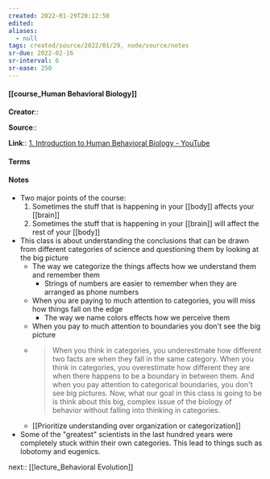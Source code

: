 ```yaml
---
created: 2022-01-29T20:12:50 
edited: 
aliases:
  - null
tags: created/source/2022/01/29, node/source/notes
sr-due: 2022-02-16
sr-interval: 6
sr-ease: 250
---
```


#### [[course_Human Behavioral Biology]]
**Creator**:: 
 
**Source**:: 

**Link**:: [1. Introduction to Human Behavioral Biology - YouTube](https://www.youtube.com/watch?v=NNnIGh9g6fA)

#### Terms

#### Notes

- Two major points of the course:
	1. Sometimes the stuff that is happening in your [[body]] affects your [[brain]]
	2. Sometimes the stuff that is happening in your [[brain]] will affect the rest of your [[body]]
- This class is about understanding the conclusions that can be drawn from different categories of science and questioning them by looking at the big picture
	- The way we categorize the things affects how we understand them and remember them
		- Strings of numbers are easier to remember when they are arranged as phone numbers 
	- When you are paying to much attention to categories, you will miss how things fall on the edge
		- The way we name colors effects how we perceive them
	- When you pay to much attention to boundaries you don't see the big picture
	- > When you think in categories, you underestimate how different two facts are when they fall in the same category. When you think in categories, you overestimate how different they are when there happens to be a boundary in between them. And when you pay attention to categorical boundaries, you don't see big pictures. Now, what our goal in this class is going to be is think about this big, complex issue of the biology of behavior without falling into thinking in categories.
	- [[Prioritize understanding over organization or categorization]]
- Some of the "greatest" scientists in the last hundred years were completely stuck within their own categories. This lead to things such as lobotomy and eugenics.

next:: [[lecture_Behavioral Evolution]]